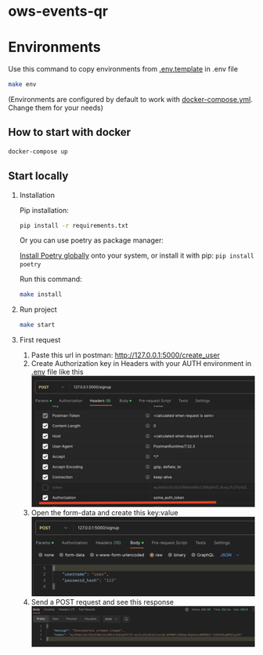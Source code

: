 # ows-events-qr

# Environments
Use this command to copy environments from [.env.template](.env.template) in .env file
```bash
make env
 ```
(Environments are configured by default to work with [docker-compose.yml](docker-compose.yml). Change them for your needs)

## How to start with docker
```bash
docker-compose up
 ```

## Start locally
1. Installation

    Pip installation:
    ```bash
    pip install -r requirements.txt
    ```

    Or you can use poetry as package manager:

    [Install Poetry globally](https://python-poetry.org/docs/#installing-with-the-official-installer) onto your system, or install it with pip:
    ```pip install poetry```

    Run this command:
    ```bash
    make install
    ```

2. Run project
    ```bash
    make start
    ```

3. First request
     
   1. Paste this url in postman: http://127.0.0.1:5000/create_user
   2. Create Authorization key in Headers with your AUTH environment in [.env](.env) file like this
       ![img.png](img/img.png)
   3. Open the form-data and create this key:value\
       ![img_1.png](img/img_1.png)
   4. Send a POST request and see this response\
       ![img.png](img/img_2.png)
